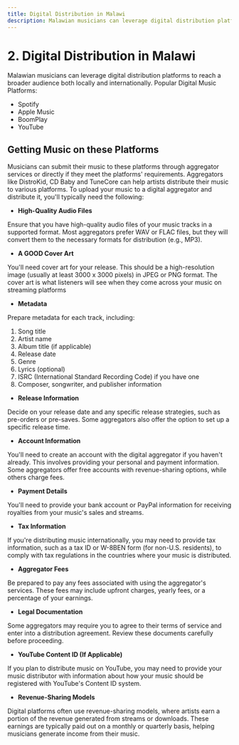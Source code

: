 ```yaml
---
title: Digital Distribution in Malawi
description: Malawian musicians can leverage digital distribution platforms to reach a broader audience both locally and internationally.
---
```

# 2. Digital Distribution in Malawi

Malawian musicians can leverage digital distribution platforms to reach a broader audience both locally and internationally.
Popular Digital Music Platforms:

- Spotify
- Apple Music
- BoomPlay
- YouTube

## Getting Music on these Platforms

Musicians can submit their music to these platforms through aggregator services or directly if they meet the platforms' requirements. Aggregators like DistroKid, CD Baby and TuneCore can help artists distribute their music to various platforms. To upload your music to a digital aggregator and distribute it, you'll typically need the following:

- __High-Quality Audio Files__

Ensure that you have high-quality audio files of your music tracks in a supported format. Most aggregators prefer WAV or FLAC files, but they will convert them to the necessary formats for distribution (e.g., MP3).

- __A GOOD Cover Art__

You'll need cover art for your release. This should be a high-resolution image (usually at least 3000 x 3000 pixels) in JPEG or PNG format. The cover art is what listeners will see when they come across your music on streaming platforms

- __Metadata__

Prepare metadata for each track, including:

1. Song title
2. Artist name
3. Album title (if applicable)
4. Release date
5. Genre
6. Lyrics (optional)
7. ISRC (International Standard Recording Code) if you have one
8. Composer, songwriter, and publisher information

- __Release Information__

Decide on your release date and any specific release strategies, such as pre-orders or pre-saves. Some aggregators also offer the option to set up a specific release time.

- __Account Information__

You'll need to create an account with the digital aggregator if you haven't already. This involves providing your personal and payment information. Some aggregators offer free accounts with revenue-sharing options, while others charge fees.

- __Payment Details__

You'll need to provide your bank account or PayPal information for receiving royalties from your music's sales and streams.

- __Tax Information__

If you're distributing music internationally, you may need to provide tax information, such as a tax ID or W-8BEN form (for non-U.S. residents), to comply with tax regulations in the countries where your music is distributed.

- __Aggregator Fees__

Be prepared to pay any fees associated with using the aggregator's services. These fees may include upfront charges, yearly fees, or a percentage of your earnings.

- __Legal Documentation__

Some aggregators may require you to agree to their terms of service and enter into a distribution agreement. Review these documents carefully before proceeding.

- __YouTube Content ID (If Applicable)__

If you plan to distribute music on YouTube, you may need to provide your music distributor with information about how your music should be registered with YouTube's Content ID system.

- __Revenue-Sharing Models__

Digital platforms often use revenue-sharing models, where artists earn a portion of the revenue generated from streams or downloads. These earnings are typically paid out on a monthly or quarterly basis, helping musicians generate income from their music.
